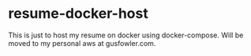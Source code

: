 # resume-docker-host

This is just to host my resume on docker using docker-compose. Will be moved to my personal aws at gusfowler.com.